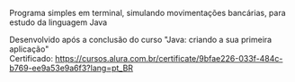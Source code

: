 Programa simples em terminal, simulando movimentações bancárias, para estudo da linguagem Java

Desenvolvido após a conclusão do curso "Java: criando a sua primeira aplicação"     
Certificado: https://cursos.alura.com.br/certificate/9bfae226-033f-484c-b769-ee9a53e9a6f3?lang=pt_BR
